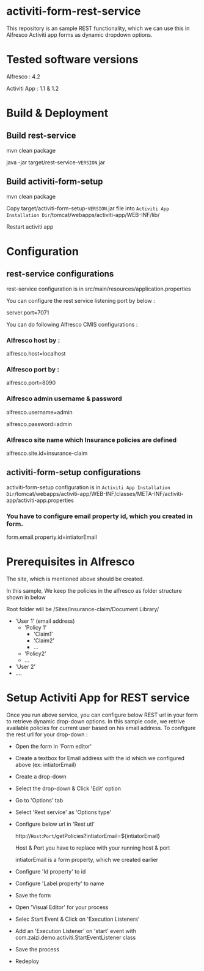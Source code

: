 # activiti-form-rest-service
This repository is an sample REST functionality, which we can use this in Alfresco Activiti app forms as dynamic dropdown options.

# Tested software versions
Alfresco : 4.2

Activiti App : 1.1 & 1.2

# Build & Deployment
## Build rest-service 

mvn clean package

java -jar target/rest-service-`VERSION`.jar 

## Build activiti-form-setup

mvn clean package

Copy target/activiti-form-setup-`VERSION`.jar file into `Activiti App Installation Dir`/tomcat/webapps/activiti-app/WEB-INF/lib/

Restart activiti app

# Configuration
## rest-service configurations
rest-service configuration is in src/main/resources/application.properties

You can configure the rest service listening port by below :

server.port=7071

You can do following Alfresco CMIS configurations :

### Alfresco host by :
alfresco.host=localhost

### Alfresco port by :
alfresco.port=8090

### Alfresco admin username & password
alfresco.username=admin

alfresco.password=admin

### Alfresco site name which Insurance policies are defined
alfresco.site.id=insurance-claim

## activiti-form-setup configurations
activiti-form-setup configuration is in `Activiti App Installation Dir`/tomcat/webapps/activiti-app/WEB-INF/classes/META-INF/activiti-app/activiti-app.properties

### You have to configure email property id, which you created in form.
form.email.property.id=intiatorEmail

# Prerequisites in Alfresco
The site, which is mentioned above should be created.

In this sample, We keep the policies in the alfresco as folder structure shown in below

Root folder will be /Sites/insurance-claim/Document Library/

* 'User 1' (email address)
  * 'Policy 1'
    * 'Claim1'
    * 'Claim2'
    * ...
  * 'Policy2'
  * ...
* 'User 2'
* ....

# Setup Activiti App for REST service
Once you run above service, you can configure below REST url in your form to retrieve dynamic drop-down options.
In this sample code, we retrive available policies for current user based on his email address.
To configure the rest url for your drop-down :
- Open the form in 'Form editor'
- Create a textbox for Email address with the id which we configured above (ex: intiatorEmail)
- Create a drop-down
- Select the drop-down & Click 'Edit' option
- Go to 'Options' tab
- Select 'Rest service' as 'Options type'
- Configure below url in 'Rest utl'

	http://`Host`:`Port`/getPolicies?intiatorEmail=${intiatorEmail}
	
	Host & Port you have to replace with your running host & port
	
	intiatorEmail is a form property, which we created earlier
	
- Configure 'Id property'  to id
- Configure 'Label property' to name
- Save the form 
- Open 'Visual Editor' for your process
- Selec Start Event & Click on 'Execution Listeners'
- Add an 'Execution Listener' on 'start' event with com.zaizi.demo.activiti.StartEventListener class
- Save the process
- Redeploy

